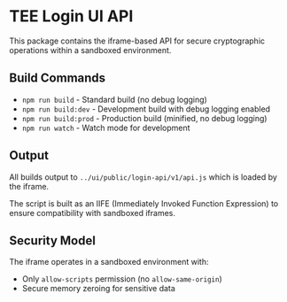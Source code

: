 # TEE Login UI API

This package contains the iframe-based API for secure cryptographic operations within a sandboxed environment.

## Build Commands

- `npm run build` - Standard build (no debug logging)
- `npm run build:dev` - Development build with debug logging enabled
- `npm run build:prod` - Production build (minified, no debug logging)
- `npm run watch` - Watch mode for development

## Output

All builds output to `../ui/public/login-api/v1/api.js` which is loaded by the iframe.

The script is built as an IIFE (Immediately Invoked Function Expression) to ensure compatibility with sandboxed iframes.

## Security Model

The iframe operates in a sandboxed environment with:

- Only `allow-scripts` permission (no `allow-same-origin`)
- Secure memory zeroing for sensitive data
